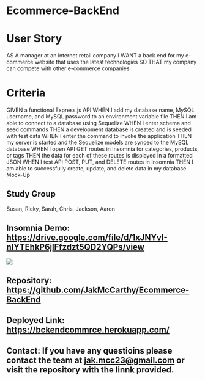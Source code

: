 # Ecommerce-BackEnd

# User Story
AS A manager at an internet retail company
I WANT a back end for my e-commerce website that uses the latest technologies
SO THAT my company can compete with other e-commerce companies

# Criteria

GIVEN a functional Express.js API
WHEN I add my database name, MySQL username, and MySQL password to an environment variable file
THEN I am able to connect to a database using Sequelize
WHEN I enter schema and seed commands
THEN a development database is created and is seeded with test data
WHEN I enter the command to invoke the application
THEN my server is started and the Sequelize models are synced to the MySQL database
WHEN I open API GET routes in Insomnia for categories, products, or tags
THEN the data for each of these routes is displayed in a formatted JSON
WHEN I test API POST, PUT, and DELETE routes in Insomnia
THEN I am able to successfully create, update, and delete data in my database
Mock-Up

## Study Group
Susan, Ricky, Sarah, Chris, Jackson, Aaron
 
## Insomnia Demo: https://drive.google.com/file/d/1xJNYvI-nlYTEhkP6jlFfzdzt5QD2YQPs/view
![](../../../Pictures/Screenshots/Screenshot%20(158).png)

## Repository: https://github.com/JakMcCarthy/Ecommerce-BackEnd

## Deployed Link: https://bckendcommrce.herokuapp.com/

## Contact: If you have any questioins please contact the team at jak.mcc23@gmail.com or visit the repository with the linnk provided. 
